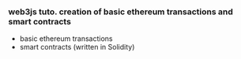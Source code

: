 ### web3js tuto. creation of basic ethereum transactions and smart contracts

- basic ethereum transactions
- smart contracts (written in Solidity)